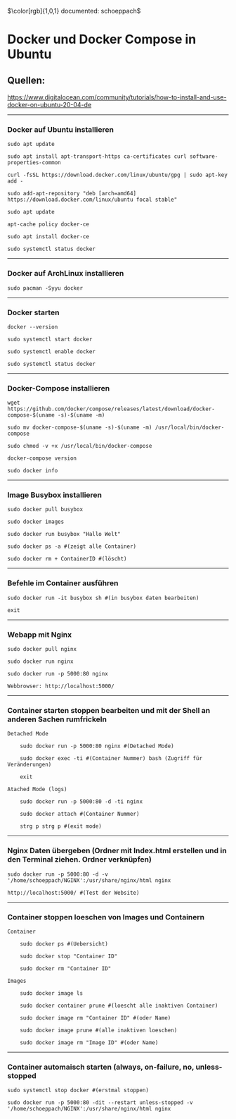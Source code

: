 $\color[rgb]{1,0,1} documented: schoeppach$


# Docker und Docker Compose in Ubuntu


##  Quellen:

https://www.digitalocean.com/community/tutorials/how-to-install-and-use-docker-on-ubuntu-20-04-de
	
---

### Docker auf Ubuntu installieren

	sudo apt update
	
	sudo apt install apt-transport-https ca-certificates curl software-properties-common
	
	curl -fsSL https://download.docker.com/linux/ubuntu/gpg | sudo apt-key add -
	
	sudo add-apt-repository "deb [arch=amd64] https://download.docker.com/linux/ubuntu focal stable"
	
	sudo apt update
	
	apt-cache policy docker-ce
	
	sudo apt install docker-ce
	
	sudo systemctl status docker
	
---
		
### Docker auf ArchLinux installieren
	
	sudo pacman -Syyu docker
	
---
	
### Docker starten	
	
	docker --version

	sudo systemctl start docker

	sudo systemctl enable docker

	sudo systemctl status docker
	
---	
	
### Docker-Compose installieren

	wget https://github.com/docker/compose/releases/latest/download/docker-compose-$(uname -s)-$(uname -m)
	
	sudo mv docker-compose-$(uname -s)-$(uname -m) /usr/local/bin/docker-compose

	sudo chmod -v +x /usr/local/bin/docker-compose
	
	docker-compose version
	
	sudo docker info
	
---	
	
### Image Busybox installieren

	sudo docker pull busybox
	
	sudo docker images
	
	sudo docker run busybox "Hallo Welt"
	
	sudo docker ps -a #(zeigt alle Container)
	
	sudo docker rm + ContainerID #(löscht)
	
---	
	
### Befehle im Container ausführen

	sudo docker run -it busybox sh #(in busybox daten bearbeiten)
	
	exit
	
---
	
### Webapp mit Nginx

	sudo docker pull nginx
	
	sudo docker run nginx
	
	sudo docker run -p 5000:80 nginx
	
	Webbrowser: http://localhost:5000/
	
----	

### Container starten stoppen bearbeiten und mit der Shell an anderen Sachen rumfrickeln

	Detached Mode 	
	
		sudo docker run -p 5000:80 nginx #(Detached Mode)
	
		sudo docker exec -ti #(Container Nummer) bash (Zugriff für Veränderungen)
		
		exit
	
	Atached Mode (logs)

		sudo docker run -p 5000:80 -d -ti nginx

		sudo docker attach #(Container Nummer)
		
		strg p strg p #(exit mode)
	
---	
	
### Nginx Daten übergeben (Ordner mit Index.html erstellen und in den Terminal ziehen. Ordner verknüpfen)

	sudo docker run -p 5000:80 -d -v '/home/schoeppach/NGINX':/usr/share/nginx/html nginx
	
	http://localhost:5000/ #(Test der Website)
	
---
	
### Container stoppen loeschen von Images und Containern

	Container
	
		sudo docker ps #(Uebersicht)
	
		sudo docker stop "Container ID"
	
		sudo docker rm "Container ID"
		
	Images
	
		sudo docker image ls
		
		sudo docker container prune #(loescht alle inaktiven Container)
		
		sudo docker image rm "Container ID" #(oder Name)
		
		sudo docker image prune #(alle inaktiven loeschen)
	
		sudo docker image rm "Image ID" #(oder Name)
		
---
		
### Container automaisch starten (always, on-failure, no, unless-stopped

	sudo systemctl stop docker #(erstmal stoppen)
	
	sudo docker run -p 5000:80 -dit --restart unless-stopped -v '/home/schoeppach/NGINX':/usr/share/nginx/html nginx
  
  
  
